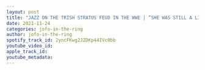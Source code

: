 ```yaml
---
layout: post
title: "JAZZ ON THE TRISH STRATUS FEUD IN THE WWE | ”SHE WAS STILL A LITTLE GREEN” JEREMY PROPHET"
date: 2021-11-24
categories: jofo-in-the-ring
author: jofo-in-the-ring
spotify_track_id: 2yncFKwg2JZDKp44IVc0bb
youtube_video_id: 
apple_track_id: 
youtube_metadata: 
---
```

